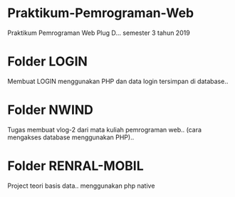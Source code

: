 # Praktikum-Pemrograman-Web
Praktikum Pemrograman Web Plug D... semester 3 tahun 2019

# Folder LOGIN
Membuat LOGIN menggunakan PHP dan data login tersimpan di database..

# Folder NWIND
Tugas membuat vlog-2 dari mata kuliah pemrograman web..
(cara mengakses database menggunakan PHP)..

# Folder RENRAL-MOBIL
Project teori basis data.. menggunakan php native
